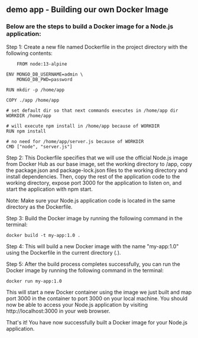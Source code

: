 ## demo app - Building our own Docker Image

### Below are the steps to build a Docker image for a Node.js application:

Step 1: Create a new file named Dockerfile in the project directory with the following contents:

        FROM node:13-alpine

    ENV MONGO_DB_USERNAME=admin \
        MONGO_DB_PWD=password

    RUN mkdir -p /home/app

    COPY ./app /home/app

    # set default dir so that next commands executes in /home/app dir
    WORKDIR /home/app

    # will execute npm install in /home/app because of WORKDIR
    RUN npm install

    # no need for /home/app/server.js because of WORKDIR
    CMD ["node", "server.js"]
   
Step 2: This Dockerfile specifies that we will use the official Node.js image from Docker Hub as our base image, set the working directory to /app, copy the package.json and package-lock.json files to the working directory and install dependencies. Then, copy the rest of the application code to the working directory, expose port 3000 for the application to listen on, and start the application with npm start.

Note: Make sure your Node.js application code is located in the same directory as the Dockerfile.

Step 3: Build the Docker image by running the following command in the terminal:

    docker build -t my-app:1.0 .

Step 4: This will build a new Docker image with the name "my-app:1.0" using the Dockerfile in the current directory (.).

Step 5: After the build process completes successfully, you can run the Docker image by running the following command in the terminal:

    docker run my-app:1.0
    
 This will start a new Docker container using the image we just built and map port 3000 in the container to port 3000 on your local machine. You should now be able to access your Node.js application by visiting http://localhost:3000 in your web browser.

That's it! You have now successfully built a Docker image for your Node.js application.



  
